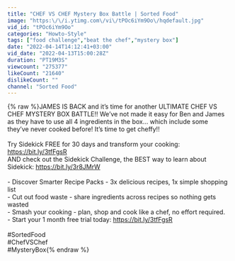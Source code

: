 ```yaml
---
title: "CHEF VS CHEF Mystery Box Battle | Sorted Food"
image: "https:\/\/i.ytimg.com\/vi\/tPOc6iYm9Oo\/hqdefault.jpg"
vid_id: "tPOc6iYm9Oo"
categories: "Howto-Style"
tags: ["food challenge","beat the chef","mystery box"]
date: "2022-04-14T14:12:41+03:00"
vid_date: "2022-04-13T15:00:28Z"
duration: "PT19M3S"
viewcount: "275377"
likeCount: "21640"
dislikeCount: ""
channel: "Sorted Food"
---
```

{% raw %}JAMES IS BACK and it’s time for another ULTIMATE CHEF VS CHEF MYSTERY BOX BATTLE!! We’ve not made it easy for Ben and James as they have to use all 4 ingredients in the box… which include some they’ve never cooked before! It’s time to get cheffy!!<br /><br />Try Sidekick FREE for 30 days and transform your cooking: <a rel="nofollow" target="blank" href="https://bit.ly/3tfFgsR">https://bit.ly/3tfFgsR</a><br />AND check out the Sidekick Challenge, the BEST way to learn about Sidekick: <a rel="nofollow" target="blank" href="https://bit.ly/3r8JMrW">https://bit.ly/3r8JMrW</a><br /><br />- Discover Smarter Recipe Packs - 3x delicious recipes, 1x simple shopping list<br />- Cut out food waste - share ingredients across recipes so nothing gets wasted<br />- Smash your cooking - plan, shop and cook like a chef, no effort required.<br />- Start your 1 month free trial today: <a rel="nofollow" target="blank" href="https://bit.ly/3tfFgsR">https://bit.ly/3tfFgsR</a><br /><br />#SortedFood<br />#ChefVSChef<br />#MysteryBox{% endraw %}
